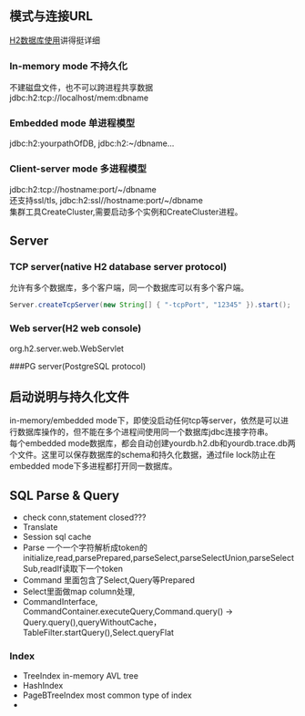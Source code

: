 ## 模式与连接URL  
[H2数据库使用](http://blog.csdn.net/yixiaoping/article/details/9801397)讲得挺详细

### In-memory mode 不持久化
不建磁盘文件，也不可以跨进程共享数据  
jdbc:h2:tcp://localhost/mem:dbname

### Embedded mode 单进程模型
jdbc:h2:yourpathOfDB, jdbc:h2:~/dbname...  

### Client-server mode 多进程模型  
jdbc:h2:tcp://hostname:port/~/dbname   
还支持ssl/tls, jdbc:h2:ssl//hostname:port/~/dbname    
集群工具CreateCluster,需要启动多个实例和CreateCluster进程。    


## Server
### TCP server(native H2 database server protocol)   
允许有多个数据库，多个客户端，同一个数据库可以有多个客户端。  
```java
Server.createTcpServer(new String[] { "-tcpPort", "12345" }).start(); 
```

### Web server(H2 web console)
org.h2.server.web.WebServlet 

###PG server(PostgreSQL protocol)


## 启动说明与持久化文件
in-memory/embedded mode下，即使没启动任何tcp等server，依然是可以进行数据库操作的，但不能在多个进程间使用同一个数据库jdbc连接字符串。    
每个embedded mode数据库，都会自动创建yourdb.h2.db和yourdb.trace.db两个文件。这里可以保存数据库的schema和持久化数据，通过file lock防止在embedded mode下多进程都打开同一数据库。

## SQL Parse & Query
* check conn,statement closed???
* Translate
* Session sql cache
* Parse 一个一个字符解析成token的initialize,read,parsePrepared,parseSelect,parseSelectUnion,parseSelectSub,readIf读取下一个token
* Command 里面包含了Select,Query等Prepared
* Select里面做map column处理,
* CommandInterface, CommandContainer.executeQuery,Command.query() -> Query.query(),queryWithoutCache，TableFilter.startQuery(),Select.queryFlat


### Index
* TreeIndex  in-memory AVL tree
* HashIndex   
* PageBTreeIndex  most common type of index
* 
